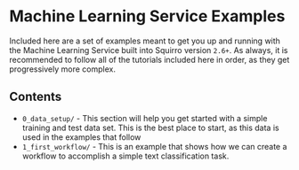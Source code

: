 # Machine Learning Service Examples
Included here are a set of examples meant to get you up and running with the Machine Learning Service built into Squirro version `2.6+`.
As always, it is recommended to follow all of the tutorials included here in order, as they get progressively more complex.

## Contents
* `0_data_setup/` - This section will help you get started with a simple training and test data set. This is the best place to start, as this data is used in the examples that follow
* `1_first_workflow/` - This is an example that shows how we can create a workflow to accomplish a simple text classification task.
